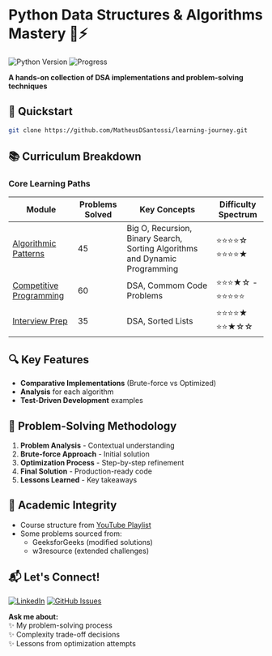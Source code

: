 # Python Data Structures & Algorithms Mastery 🐍⚡

![Python Version](https://img.shields.io/badge/Python-3.8%2B-blue)
![Progress](https://img.shields.io/badge/Progress-120%2B%20Problems%20Solved-brightgreen)

**A hands-on collection of DSA implementations and problem-solving techniques**  


## 🚀 Quickstart
```bash
git clone https://github.com/MatheusDSantossi/learning-journey.git
```

## 📚 Curriculum Breakdown

### Core Learning Paths
| Module | Problems Solved | Key Concepts | Difficulty Spectrum |
|--------|-----------------|--------------|---------------------|
| [Algorithmic Patterns](./DSA_course_python_lecture/) | 45 | Big O, Recursion, Binary Search, Sorting Algorithms and Dynamic Programming | ⭐⭐⭐⭐☆  ⭐⭐⭐⭐★ |
| [Competitive Programming](./geeksg_problems_solved/) | 60 | DSA, Commom Code Problems | ⭐⭐⭐★☆ - ⭐⭐⭐⭐⭐ |
| [Interview Prep](./w3r_problems_solved/) | 35 | DSA, Sorted Lists | ⭐⭐⭐⭐★ ⭐⭐★☆☆  |


## 🔍 Key Features
- **Comparative Implementations** (Brute-force vs Optimized)
- **Analysis** for each algorithm
- **Test-Driven Development** examples

## 🧠 Problem-Solving Methodology
1. **Problem Analysis** - Contextual understanding
2. **Brute-force Approach** - Initial solution
3. **Optimization Process** - Step-by-step refinement
4. **Final Solution** - Production-ready code
5. **Lessons Learned** - Key takeaways

## 🚨 Academic Integrity
- Course structure from [YouTube Playlist](https://youtube.com/playlist?list=PLKYEe2WisBTGq9T0wPulXz1otUsVeOGey)
- Some problems sourced from:
  - GeeksforGeeks (modified solutions)
  - w3resource (extended challenges)

## 📬 **Let's Connect!**  
[![LinkedIn](https://img.shields.io/badge/LinkedIn-Matheus_Santossi-blue?style=flat&logo=linkedin)](https://linkedin.com/in/matheussantossi) 
[![GitHub Issues](https://img.shields.io/github/issues/MatheusDSantossi/learning-journey)](https://github.com/MatheusDSantossi/learning-journey/issues)

**Ask me about:**  
✨ My problem-solving process  
✨ Complexity trade-off decisions  
✨ Lessons from optimization attempts
